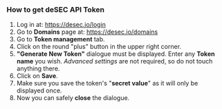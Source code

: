 ### How to get deSEC API Token
1. Log in at: https://desec.io/login
2. Go to **Domains** page at: https://desec.io/domains
3. Go to **Token management** tab.
4. Click on the round "plus" button in the upper right corner.
5. **"Generate New Token"** dialogue must be displayed. Enter any **Token name** you wish. *Advanced settings* are not required, so do not touch anything there.
6. Click on **Save**.
7. Make sure you save the token's "**secret value**" as it will only be displayed once.
8. Now you can safely **close** the dialogue.